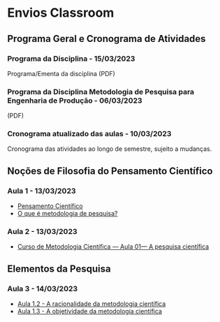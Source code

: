 # Envios Classroom

## Programa Geral e Cronograma de Atividades

### Programa da Disciplina - 15/03/2023

Programa/Ementa da disciplina (PDF)

### Programa da Disciplina Metodologia de Pesquisa para Engenharia de Produção - 06/03/2023

(PDF)

### Cronograma atualizado das aulas - 10/03/2023

Cronograma das atividades ao longo de semestre, sujeito a mudanças.

## Noções de Filosofia do Pensamento Científico

### Aula 1 - 13/03/2023

- [Pensamento Científico](https://youtu.be/_E3lspSShDw)
- [O que é metodologia de pesquisa?](https://youtu.be/AKVdAyr4Abg)

### Aula 2 - 13/03/2023

- [Curso de Metodologia Científica — Aula 01— A pesquisa científica](https://youtu.be/WoGBWQafNAc)

## Elementos da Pesquisa

### Aula 3 - 14/03/2023

- [Aula 1.2 - A racionalidade da metodologia científica](https://youtu.be/d8w9qzn4jm0)
- [Aula 1.3 - A objetividade da metodologia científica](https://youtu.be/qysI9C3Cf0M)
